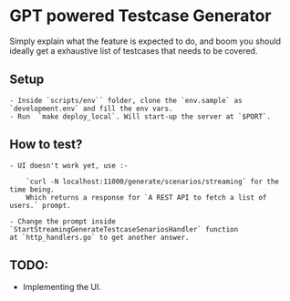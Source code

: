 # GPT powered Testcase Generator

Simply explain what the feature is expected to do, and boom you should ideally get a exhaustive list of testcases that needs to be covered. 


## Setup

    - Inside `scripts/env`` folder, clone the `env.sample` as `development.env` and fill the env vars.
    - Run  `make deploy_local`. Will start-up the server at `$PORT`.

## How to test?
    - UI doesn't work yet, use :-

        `curl -N localhost:11000/generate/scenarios/streaming` for the time being. 
        Which returns a response for `A REST API to fetch a list of users.` prompt.

    - Change the prompt inside `StartStreamingGenerateTestcaseSenariosHandler` function 
    at `http_handlers.go` to get another answer.

## TODO:
 - Implementing the UI.


